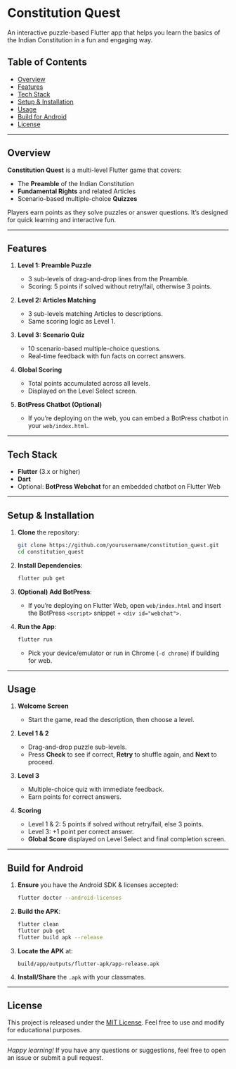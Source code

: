 
# Constitution Quest

An interactive puzzle-based Flutter app that helps you learn the basics of the Indian Constitution in a fun and engaging way.

## Table of Contents

- [Overview](#overview)  
- [Features](#features)  
- [Tech Stack](#tech-stack)  
- [Setup & Installation](#setup--installation)  
- [Usage](#usage)  
- [Build for Android](#build-for-android)  
- [License](#license)

---

## Overview

**Constitution Quest** is a multi-level Flutter game that covers:
- The **Preamble** of the Indian Constitution  
- **Fundamental Rights** and related Articles  
- Scenario-based multiple-choice **Quizzes**  

Players earn points as they solve puzzles or answer questions. It’s designed for quick learning and interactive fun.

---

## Features

1. **Level 1: Preamble Puzzle**  
   - 3 sub-levels of drag-and-drop lines from the Preamble.  
   - Scoring: 5 points if solved without retry/fail, otherwise 3 points.

2. **Level 2: Articles Matching**  
   - 3 sub-levels matching Articles to descriptions.  
   - Same scoring logic as Level 1.

3. **Level 3: Scenario Quiz**  
   - 10 scenario-based multiple-choice questions.  
   - Real-time feedback with fun facts on correct answers.

4. **Global Scoring**  
   - Total points accumulated across all levels.  
   - Displayed on the Level Select screen.

5. **BotPress Chatbot (Optional)**  
   - If you’re deploying on the web, you can embed a BotPress chatbot in your `web/index.html`.

---

## Tech Stack

- **Flutter** (3.x or higher)  
- **Dart**  
- Optional: **BotPress Webchat** for an embedded chatbot on Flutter Web

---

## Setup & Installation

1. **Clone** the repository:
   ```bash
   git clone https://github.com/yourusername/constitution_quest.git
   cd constitution_quest
   ```

2. **Install Dependencies**:
   ```bash
   flutter pub get
   ```

3. **(Optional) Add BotPress**:  
   - If you’re deploying on Flutter Web, open `web/index.html` and insert the BotPress `<script>` snippet + `<div id="webchat">`.  

4. **Run the App**:
   ```bash
   flutter run
   ```
   - Pick your device/emulator or run in Chrome (`-d chrome`) if building for web.

---

## Usage

1. **Welcome Screen**  
   - Start the game, read the description, then choose a level.

2. **Level 1 & 2**  
   - Drag-and-drop puzzle sub-levels.  
   - Press **Check** to see if correct, **Retry** to shuffle again, and **Next** to proceed.

3. **Level 3**  
   - Multiple-choice quiz with immediate feedback.  
   - Earn points for correct answers.

4. **Scoring**  
   - Level 1 & 2: 5 points if solved without retry/fail, else 3 points.  
   - Level 3: +1 point per correct answer.  
   - **Global Score** displayed on Level Select and final completion screen.

---

## Build for Android

1. **Ensure** you have the Android SDK & licenses accepted:
   ```bash
   flutter doctor --android-licenses
   ```
2. **Build the APK**:
   ```bash
   flutter clean
   flutter pub get
   flutter build apk --release
   ```
3. **Locate the APK** at:
   ```
   build/app/outputs/flutter-apk/app-release.apk
   ```
4. **Install/Share** the `.apk` with your classmates.

---



## License

This project is released under the [MIT License]([LICENSE](https://github.com/UniqueNIHAL/Constitution-Quest---IC-Activity-2/blob/main/LICENSE)). Feel free to use and modify for educational purposes.

---

*Happy learning!* If you have any questions or suggestions, feel free to open an issue or submit a pull request.  
